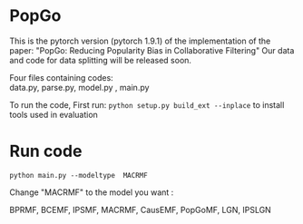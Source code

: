 # PopGo
This is the pytorch version (pytorch 1.9.1) of the implementation of the paper: "PopGo: Reducing Popularity Bias in Collaborative Filtering"
Our data and code for data splitting will be released soon.

Four files containing codes:  
data.py, parse.py, model.py , main.py 

To run the code, First run:
```python setup.py build_ext --inplace```
to install tools used in evaluation

# Run code

```python main.py --modeltype  MACRMF```

 
Change "MACRMF" to the model you want :

BPRMF, BCEMF, IPSMF, MACRMF, CausEMF, PopGoMF, LGN, IPSLGN


